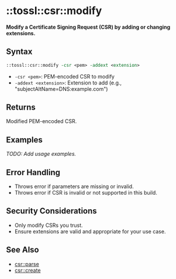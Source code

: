 # ::tossl::csr::modify

**Modify a Certificate Signing Request (CSR) by adding or changing extensions.**

## Syntax

```tcl
::tossl::csr::modify -csr <pem> -addext <extension>
```

- `-csr <pem>`: PEM-encoded CSR to modify
- `-addext <extension>`: Extension to add (e.g., "subjectAltName=DNS:example.com")

## Returns
Modified PEM-encoded CSR.

## Examples

_TODO: Add usage examples._

## Error Handling

- Throws error if parameters are missing or invalid.
- Throws error if CSR is invalid or not supported in this build.

## Security Considerations

- Only modify CSRs you trust.
- Ensure extensions are valid and appropriate for your use case.

## See Also
- [csr::parse](csr_parse.md)
- [csr::create](csr_create.md) 